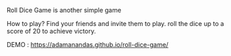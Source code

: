 Roll Dice Game is another simple game

How to play? Find your friends and invite them to play. roll the dice up to a score of 20 to achieve victory.

DEMO : https://adamanandas.github.io/roll-dice-game/
